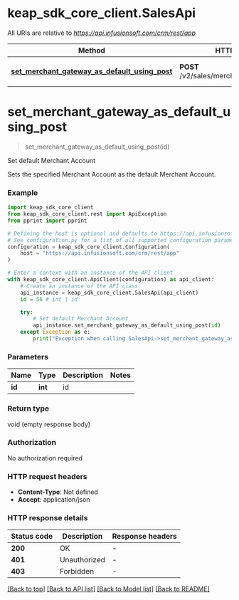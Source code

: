 # keap_sdk_core_client.SalesApi

All URIs are relative to *https://api.infusionsoft.com/crm/rest/app*

Method | HTTP request | Description
------------- | ------------- | -------------
[**set_merchant_gateway_as_default_using_post**](SalesApi.md#set_merchant_gateway_as_default_using_post) | **POST** /v2/sales/merchants/{id}:setDefault | Set default Merchant Account


# **set_merchant_gateway_as_default_using_post**
> set_merchant_gateway_as_default_using_post(id)

Set default Merchant Account

Sets the specified Merchant Account as the default Merchant Account.

### Example


```python
import keap_sdk_core_client
from keap_sdk_core_client.rest import ApiException
from pprint import pprint

# Defining the host is optional and defaults to https://api.infusionsoft.com/crm/rest/app
# See configuration.py for a list of all supported configuration parameters.
configuration = keap_sdk_core_client.Configuration(
    host = "https://api.infusionsoft.com/crm/rest/app"
)

# Enter a context with an instance of the API client
with keap_sdk_core_client.ApiClient(configuration) as api_client:
    # Create an instance of the API class
    api_instance = keap_sdk_core_client.SalesApi(api_client)
    id = 56 # int | id

    try:
        # Set default Merchant Account
        api_instance.set_merchant_gateway_as_default_using_post(id)
    except Exception as e:
        print("Exception when calling SalesApi->set_merchant_gateway_as_default_using_post: %s\n" % e)
```


### Parameters


Name | Type | Description  | Notes
------------- | ------------- | ------------- | -------------
 **id** | **int**| id | 

### Return type

void (empty response body)

### Authorization

No authorization required

### HTTP request headers

 - **Content-Type**: Not defined
 - **Accept**: application/json

### HTTP response details

| Status code | Description | Response headers |
|-------------|-------------|------------------|
**200** | OK |  -  |
**401** | Unauthorized |  -  |
**403** | Forbidden |  -  |

[[Back to top]](#) [[Back to API list]](../README.md#documentation-for-api-endpoints) [[Back to Model list]](../README.md#documentation-for-models) [[Back to README]](../README.md)


